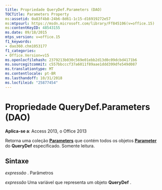 ```yaml
---
title: Propriedade QueryDef.Parameters (DAO)
TOCTitle: Parameters Property
ms:assetid: 0a83f4b8-24b6-8d61-1c15-d16919272e57
ms:mtpsurl: https://msdn.microsoft.com/library/Ff845106(v=office.15)
ms:contentKeyID: 48543155
ms.date: 09/18/2015
mtps_version: v=office.15
f1_keywords:
- dao360.chm1053177
f1_categories:
- Office.Version=v15
ms.openlocfilehash: 2379213b030c569e01ebb2d13d0c09dcbd4171b6
ms.sourcegitcommit: c557bbcccf37a6011f89aae1ddd399dfe549d087
ms.translationtype: MT
ms.contentlocale: pt-BR
ms.lasthandoff: 10/31/2018
ms.locfileid: "25877454"
---
```

# <a name="querydefparameters-property-dao"></a>Propriedade QueryDef.Parameters (DAO)


**Aplica-se a**: Access 2013, o Office 2013

Retorna uma coleção **[Parameters](parameters-collection-dao.md)** que contém todos os objetos **[Parameter](parameter-object-dao.md)** do **QueryDef** especificado. Somente leitura.

## <a name="syntax"></a>Sintaxe

*expressão* . Parâmetros

*expressão* Uma variável que representa um objeto **QueryDef** .


